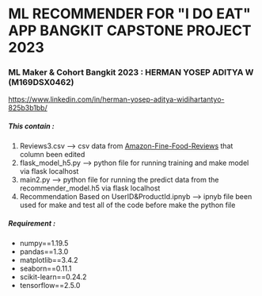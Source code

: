 # ML RECOMMENDER FOR "I DO EAT" APP BANGKIT CAPSTONE PROJECT 2023
### ML Maker & Cohort Bangkit 2023 : HERMAN YOSEP ADITYA W (M169DSX0462)
https://www.linkedin.com/in/herman-yosep-aditya-widihartantyo-825b3b1bb/

##### This contain :
1. Reviews3.csv --> csv data from [Amazon-Fine-Food-Reviews](https://www.kaggle.com/datasets/snap/amazon-fine-food-reviews) that column been edited
2. flask_model_h5.py --> python file for running training and make model via flask localhost
3. main2.py --> python file for running the predict data from the recommender_model.h5 via flask localhost
4. Recommendation Based on UserID&ProductId.ipnyb --> ipnyb file been used for make and test all of the code before make the python file

##### Requirement :
- numpy==1.19.5
- pandas==1.3.0
- matplotlib==3.4.2
- seaborn==0.11.1
- scikit-learn==0.24.2
- tensorflow==2.5.0
